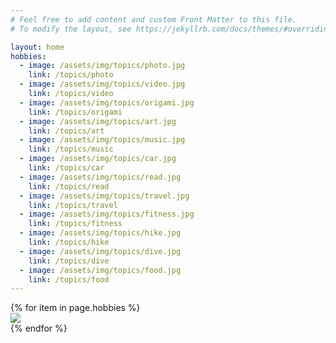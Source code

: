 ```yaml
---
# Feel free to add content and custom Front Matter to this file.
# To modify the layout, see https://jekyllrb.com/docs/themes/#overriding-theme-defaults

layout: home
hobbies:
  - image: /assets/img/topics/photo.jpg
    link: /topics/photo
  - image: /assets/img/topics/video.jpg
    link: /topics/video
  - image: /assets/img/topics/origami.jpg
    link: /topics/origami
  - image: /assets/img/topics/art.jpg
    link: /topics/art
  - image: /assets/img/topics/music.jpg
    link: /topics/music
  - image: /assets/img/topics/car.jpg
    link: /topics/car
  - image: /assets/img/topics/read.jpg
    link: /topics/read
  - image: /assets/img/topics/travel.jpg
    link: /topics/travel
  - image: /assets/img/topics/fitness.jpg
    link: /topics/fitness
  - image: /assets/img/topics/hike.jpg
    link: /topics/hike
  - image: /assets/img/topics/dive.jpg
    link: /topics/dive
  - image: /assets/img/topics/food.jpg
    link: /topics/food  
---
```


<!-- markdownlint-disable MD033 -->

<div class='d-flex flex-row flex-wrap'>
  {% for item in page.hobbies %}
    <div class="col-4">
      <a href="{{ item.link }}">
        <img class="gallery-item-image" src="{{ item.image }}"/>
      </a>
    </div>
  {% endfor %}
</div>
